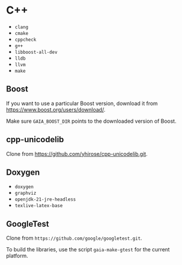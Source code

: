 # C++

* `clang`
* `cmake`
* `cppcheck`
* `g++`
* `libboost-all-dev`
* `lldb`
* `llvm`
* `make`

## Boost

If you want to use a particular Boost version, download it from <https://www.boost.org/users/download/>.

Make sure `GAIA_BOOST_DIR` points to the downloaded version of Boost.

## cpp-unicodelib

Clone from <https://github.com/yhirose/cpp-unicodelib.git>.

## Doxygen

* `doxygen`
* `graphviz`
* `openjdk-21-jre-headless`
* `texlive-latex-base`

## GoogleTest

Clone from `https://github.com/google/googletest.git`.

To build the libraries, use the script `gaia-make-gtest` for the current platform.
